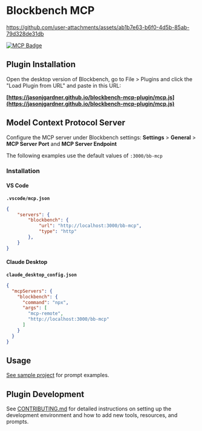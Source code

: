 # Blockbench MCP

https://github.com/user-attachments/assets/ab1b7e63-b6f0-4d5b-85ab-79d328de31db

[![MCP Badge](https://lobehub.com/badge/mcp/jasonjgardner-blockbench-mcp-plugin)](https://lobehub.com/mcp/jasonjgardner-blockbench-mcp-plugin)

## Plugin Installation

Open the desktop version of Blockbench, go to File > Plugins and click the "Load Plugin from URL" and paste in this URL:


__[https://jasonjgardner.github.io/blockbench-mcp-plugin/mcp.js](https://jasonjgardner.github.io/blockbench-mcp-plugin/mcp.js)__


## Model Context Protocol Server
Configure the MCP server under Blockbench settings: __Settings__ > __General__ > __MCP Server Port__ and __MCP Server Endpoint__

The following examples use the default values of `:3000/bb-mcp`

### Installation

#### VS Code

__`.vscode/mcp.json`__

```json
{
    "servers": {
        "blockbench": {
            "url": "http://localhost:3000/bb-mcp",
            "type": "http"
        },
    }
}
```

#### Claude Desktop

__`claude_desktop_config.json`__

```json
{
  "mcpServers": {
    "blockbench": {
      "command": "npx",
      "args": [
        "mcp-remote",
        "http://localhost:3000/bb-mcp"
      ]
    }
  }
}
```

## Usage

[See sample project](https://github.com/jasonjgardner/blockbench-mcp-project) for prompt examples.

## Plugin Development

See [CONTRIBUTING.md](CONTRIBUTING.md) for detailed instructions on setting up the development environment and how to add new tools, resources, and prompts.
